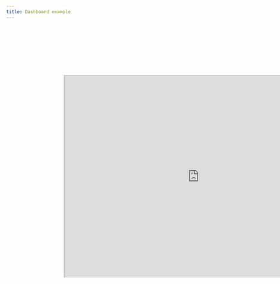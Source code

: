 ```yaml
---
title: Dashboard example
---
```


<br/>

<iframe width="1024" height="768" src="https://reproducible.shinyapps.io/richard_example/?_ga=2.44848932.1898567428.1620941224-355753582.1620610208" 
        style="-webkit-transform:scale(0.7);-moz-transform-scale(0.7);">
It looks like your browser doesn't support iframes.
</iframe>



